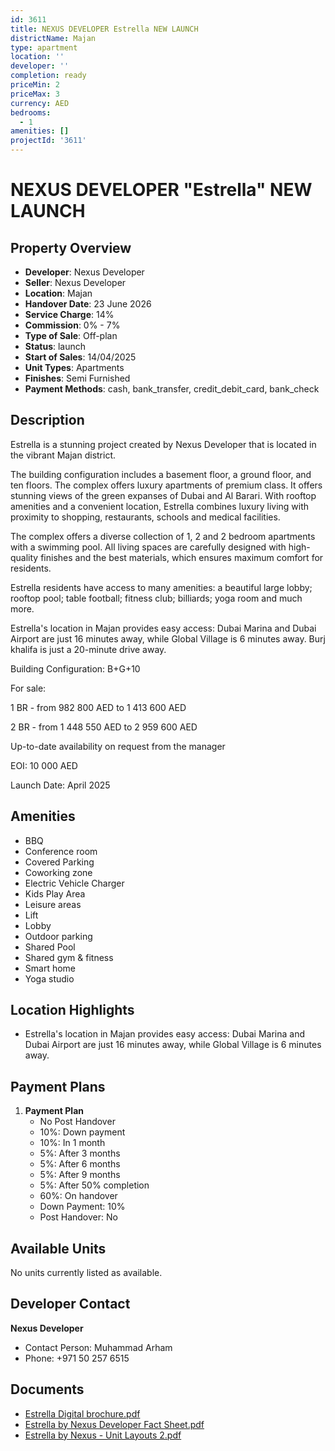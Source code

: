 ```yaml
---
id: 3611
title: NEXUS DEVELOPER Estrella NEW LAUNCH
districtName: Majan
type: apartment
location: ''
developer: ''
completion: ready
priceMin: 2
priceMax: 3
currency: AED
bedrooms:
  - 1
amenities: []
projectId: '3611'
---
```


# NEXUS DEVELOPER "Estrella" NEW LAUNCH

## Property Overview
- **Developer**: Nexus Developer
- **Seller**: Nexus Developer
- **Location**: Majan
- **Handover Date**: 23 June 2026
- **Service Charge**: 14%
- **Commission**: 0% - 7%
- **Type of Sale**: Off-plan
- **Status**: launch
- **Start of Sales**: 14/04/2025
- **Unit Types**: Apartments
- **Finishes**: Semi Furnished
- **Payment Methods**: cash, bank_transfer, credit_debit_card, bank_check

## Description
Estrella is a stunning project created by Nexus Developer that is located in the vibrant Majan district.

The building configuration includes a basement floor, a ground floor, and ten floors. The complex offers luxury apartments of premium class. It offers stunning views of the green expanses of Dubai and Al Barari. With rooftop amenities and a convenient location, Estrella combines luxury living with proximity to shopping, restaurants, schools and medical facilities.

The complex offers a diverse collection of 1, 2 and 2 bedroom apartments with a swimming pool. All living spaces are carefully designed with high-quality finishes and the best materials, which ensures maximum comfort for residents.

Estrella residents have access to many amenities: a beautiful large lobby; rooftop pool; table football; fitness club; billiards; yoga room and much more.

Estrella's location in Majan provides easy access: Dubai Marina and Dubai Airport are just 16 minutes away, while Global Village is 6 minutes away. Burj khalifa is just a 20-minute drive away.

Building Configuration: B+G+10

For sale:

 1 BR - from 982 800 AED to 1 413 600 AED

 2 BR - from 1 448 550 AED to 2 959 600 AED

Up-to-date availability on request from the manager

EOI: 10 000 AED

Launch Date: April 2025

## Amenities
- BBQ
- Conference room
- Covered Parking
- Coworking zone
- Electric Vehicle Charger
- Kids Play Area
- Leisure areas
- Lift
- Lobby
- Outdoor parking
- Shared Pool
- Shared gym & fitness
- Smart home
- Yoga studio

## Location Highlights
- Estrella's location in Majan provides easy access: Dubai Marina and Dubai Airport are just 16 minutes away, while Global Village is 6 minutes away.

## Payment Plans
1. **Payment Plan**
   - No Post Handover
   - 10%: Down payment
   - 10%: In 1 month
   - 5%: After 3 months
   - 5%: After 6 months
   - 5%: After 9 months
   - 5%: After 50% completion
   - 60%: On handover
   - Down Payment: 10%
   - Post Handover: No

## Available Units
No units currently listed as available.

## Developer Contact
**Nexus Developer**
- Contact Person: Muhammad Arham
- Phone: +971 50 257 6515

## Documents
- [Estrella Digital brochure.pdf](https://cdn.geniemap.net/2024/12/26/8hV8CjijoMtSsEuo40NV34Eyib1GJnR4kUyP8s9R.pdf)
- [Estrella by Nexus Developer Fact Sheet.pdf](https://cdn.geniemap.net/2024/12/23/raJMjXHGSjwA8MytL6GFvi4Rx1t8pzE6TsqYbu37.pdf)
- [Estrella by Nexus - Unit Layouts 2.pdf](https://cdn.geniemap.net/2025/03/04/HBbf1Nc5qQyuMG469L3hJGoYTgd73UFqlgHuM0ip.pdf)
